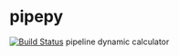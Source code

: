 # pipepy
[![Build Status](https://travis-ci.org/jajool/pipepy.svg?branch=master)](https://travis-ci.org/jajool/pipepy)
pipeline dynamic calculator 
